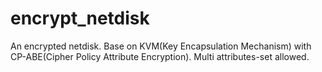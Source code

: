 # encrypt_netdisk
An encrypted netdisk. Base on KVM(Key Encapsulation Mechanism) with CP-ABE(Cipher Policy Attribute Encryption). Multi attributes-set allowed.
